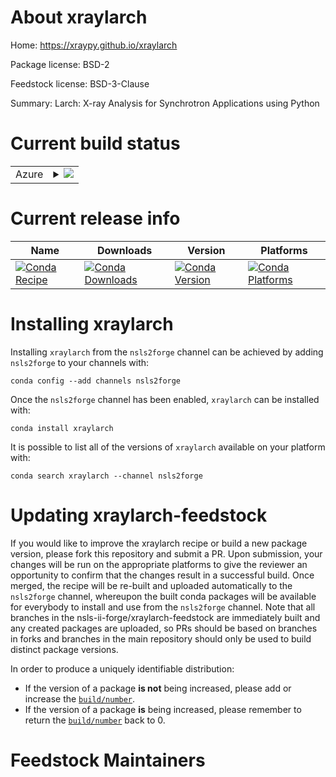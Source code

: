 About xraylarch
===============

Home: https://xraypy.github.io/xraylarch

Package license: BSD-2

Feedstock license: BSD-3-Clause

Summary: Larch: X-ray Analysis for Synchrotron Applications using Python



Current build status
====================


<table>
    
  <tr>
    <td>Azure</td>
    <td>
      <details>
        <summary>
          <a href="https://dev.azure.com/nsls2forge/nsls2forge/_build/latest?definitionId=110&branchName=master">
            <img src="https://dev.azure.com/nsls2forge/nsls2forge/_apis/build/status/xraylarch-feedstock?branchName=master">
          </a>
        </summary>
        <table>
          <thead><tr><th>Variant</th><th>Status</th></tr></thead>
          <tbody><tr>
              <td>linux_64_python3.6.____cpython</td>
              <td>
                <a href="https://dev.azure.com/nsls2forge/nsls2forge/_build/latest?definitionId=110&branchName=master">
                  <img src="https://dev.azure.com/nsls2forge/nsls2forge/_apis/build/status/xraylarch-feedstock?branchName=master&jobName=linux&configuration=linux_64_python3.6.____cpython" alt="variant">
                </a>
              </td>
            </tr><tr>
              <td>linux_64_python3.7.____cpython</td>
              <td>
                <a href="https://dev.azure.com/nsls2forge/nsls2forge/_build/latest?definitionId=110&branchName=master">
                  <img src="https://dev.azure.com/nsls2forge/nsls2forge/_apis/build/status/xraylarch-feedstock?branchName=master&jobName=linux&configuration=linux_64_python3.7.____cpython" alt="variant">
                </a>
              </td>
            </tr><tr>
              <td>linux_64_python3.8.____cpython</td>
              <td>
                <a href="https://dev.azure.com/nsls2forge/nsls2forge/_build/latest?definitionId=110&branchName=master">
                  <img src="https://dev.azure.com/nsls2forge/nsls2forge/_apis/build/status/xraylarch-feedstock?branchName=master&jobName=linux&configuration=linux_64_python3.8.____cpython" alt="variant">
                </a>
              </td>
            </tr><tr>
              <td>osx_64_python3.6.____cpython</td>
              <td>
                <a href="https://dev.azure.com/nsls2forge/nsls2forge/_build/latest?definitionId=110&branchName=master">
                  <img src="https://dev.azure.com/nsls2forge/nsls2forge/_apis/build/status/xraylarch-feedstock?branchName=master&jobName=osx&configuration=osx_64_python3.6.____cpython" alt="variant">
                </a>
              </td>
            </tr><tr>
              <td>osx_64_python3.7.____cpython</td>
              <td>
                <a href="https://dev.azure.com/nsls2forge/nsls2forge/_build/latest?definitionId=110&branchName=master">
                  <img src="https://dev.azure.com/nsls2forge/nsls2forge/_apis/build/status/xraylarch-feedstock?branchName=master&jobName=osx&configuration=osx_64_python3.7.____cpython" alt="variant">
                </a>
              </td>
            </tr><tr>
              <td>osx_64_python3.8.____cpython</td>
              <td>
                <a href="https://dev.azure.com/nsls2forge/nsls2forge/_build/latest?definitionId=110&branchName=master">
                  <img src="https://dev.azure.com/nsls2forge/nsls2forge/_apis/build/status/xraylarch-feedstock?branchName=master&jobName=osx&configuration=osx_64_python3.8.____cpython" alt="variant">
                </a>
              </td>
            </tr><tr>
              <td>win_64_python3.6.____cpython</td>
              <td>
                <a href="https://dev.azure.com/nsls2forge/nsls2forge/_build/latest?definitionId=110&branchName=master">
                  <img src="https://dev.azure.com/nsls2forge/nsls2forge/_apis/build/status/xraylarch-feedstock?branchName=master&jobName=win&configuration=win_64_python3.6.____cpython" alt="variant">
                </a>
              </td>
            </tr><tr>
              <td>win_64_python3.7.____cpython</td>
              <td>
                <a href="https://dev.azure.com/nsls2forge/nsls2forge/_build/latest?definitionId=110&branchName=master">
                  <img src="https://dev.azure.com/nsls2forge/nsls2forge/_apis/build/status/xraylarch-feedstock?branchName=master&jobName=win&configuration=win_64_python3.7.____cpython" alt="variant">
                </a>
              </td>
            </tr><tr>
              <td>win_64_python3.8.____cpython</td>
              <td>
                <a href="https://dev.azure.com/nsls2forge/nsls2forge/_build/latest?definitionId=110&branchName=master">
                  <img src="https://dev.azure.com/nsls2forge/nsls2forge/_apis/build/status/xraylarch-feedstock?branchName=master&jobName=win&configuration=win_64_python3.8.____cpython" alt="variant">
                </a>
              </td>
            </tr>
          </tbody>
        </table>
      </details>
    </td>
  </tr>
</table>

Current release info
====================

| Name | Downloads | Version | Platforms |
| --- | --- | --- | --- |
| [![Conda Recipe](https://img.shields.io/badge/recipe-xraylarch-green.svg)](https://anaconda.org/nsls2forge/xraylarch) | [![Conda Downloads](https://img.shields.io/conda/dn/nsls2forge/xraylarch.svg)](https://anaconda.org/nsls2forge/xraylarch) | [![Conda Version](https://img.shields.io/conda/vn/nsls2forge/xraylarch.svg)](https://anaconda.org/nsls2forge/xraylarch) | [![Conda Platforms](https://img.shields.io/conda/pn/nsls2forge/xraylarch.svg)](https://anaconda.org/nsls2forge/xraylarch) |

Installing xraylarch
====================

Installing `xraylarch` from the `nsls2forge` channel can be achieved by adding `nsls2forge` to your channels with:

```
conda config --add channels nsls2forge
```

Once the `nsls2forge` channel has been enabled, `xraylarch` can be installed with:

```
conda install xraylarch
```

It is possible to list all of the versions of `xraylarch` available on your platform with:

```
conda search xraylarch --channel nsls2forge
```




Updating xraylarch-feedstock
============================

If you would like to improve the xraylarch recipe or build a new
package version, please fork this repository and submit a PR. Upon submission,
your changes will be run on the appropriate platforms to give the reviewer an
opportunity to confirm that the changes result in a successful build. Once
merged, the recipe will be re-built and uploaded automatically to the
`nsls2forge` channel, whereupon the built conda packages will be available for
everybody to install and use from the `nsls2forge` channel.
Note that all branches in the nsls-ii-forge/xraylarch-feedstock are
immediately built and any created packages are uploaded, so PRs should be based
on branches in forks and branches in the main repository should only be used to
build distinct package versions.

In order to produce a uniquely identifiable distribution:
 * If the version of a package **is not** being increased, please add or increase
   the [``build/number``](https://conda.io/docs/user-guide/tasks/build-packages/define-metadata.html#build-number-and-string).
 * If the version of a package **is** being increased, please remember to return
   the [``build/number``](https://conda.io/docs/user-guide/tasks/build-packages/define-metadata.html#build-number-and-string)
   back to 0.

Feedstock Maintainers
=====================


